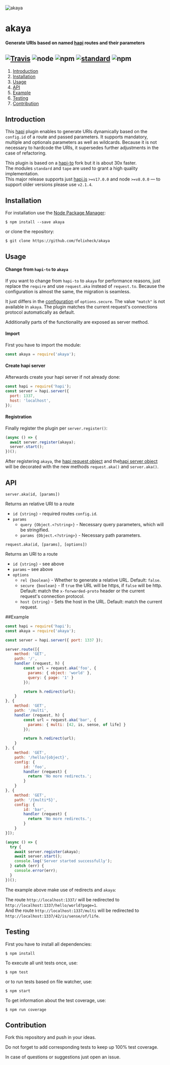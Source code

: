 ![akaya](https://raw.githubusercontent.com/felixheck/akaya/master/assets/logo.png)

# akaya
#### Generate URIs based on named [hapi](https://github.com/hapijs/hapi) routes and their parameters

[![Travis](https://img.shields.io/travis/felixheck/akaya.svg)](https://travis-ci.org/felixheck/akaya/builds/) ![node](https://img.shields.io/node/v/akaya.svg) ![npm](https://img.shields.io/npm/dt/akaya.svg) [![standard](https://img.shields.io/badge/code_style-standard-brightgreen.svg)](http://standardjs.com/) ![npm](https://img.shields.io/npm/l/akaya.svg)
---

1. [Introduction](#introduction)
2. [Installation](#installation)
3. [Usage](#usage)
4. [API](#api)
5. [Example](#example)
6. [Testing](#testing)
7. [Contribution](#contribution)

## Introduction

This [hapi](https://github.com/hapijs/hapi) plugin enables to generate URIs dynamically based on the `config.id` of a route and passed parameters. It supports mandatory, multiple and optionals parameters as well as wildcards. Because it is not necessary to hardcode the URIs, it supersedes further adjustments in the case of refactoring.

This plugin is based on a [hapi-to](https://github.com/mtharrison/hapi-to) fork but it is about 30x faster.<br/>
The modules `standard` and `tape` are used to grant a high quality implementation.<br/>
This major release supports just [hapi.js](https://github.com/hapijs/hapi) `>=v17.0.0` and node `>=v8.0.0` — to support older versions please use `v2.1.4`.

## Installation
For installation use the [Node Package Manager](https://github.com/npm/npm):
```
$ npm install --save akaya
```

or clone the repository:
```
$ git clone https://github.com/felixheck/akaya
```

## Usage
#### Change from `hapi-to` to `akaya`
If you want to change from `hapi-to` to `akaya` for performance reasons, just replace the `require` and use `request.aka` instead of `request.to`. Because the configuration is almost the same, the migration is seamless.

It just differs in the [configuration](#api) of `options.secure`. The value `"match"` is not available in `akaya`. The plugin matches the current request's connections protocol automatically as default.

Additionally parts of the functionality are exposed as server method.

#### Import
First you have to import the module:
``` js
const akaya = require('akaya');
```

#### Create hapi server
Afterwards create your hapi server if not already done:
``` js
const hapi = require('hapi');
const server = hapi.server({
  port: 1337,
  host: 'localhost',
});
```

#### Registration
Finally register the plugin per `server.register()`:
``` js
(async () => {
  await server.register(akaya);
  server.start();
})();
```

After registering `akaya`, the [hapi request object](hapijs.com/api#request-object) and the[hapi server object](https://hapijs.com/api#server) will be decorated with the new methods `request.aka()` and `server.aka()`.

## API
`server.aka(id, [params])`

Returns an relative URI to a route
- `id {string}` - required routes `config.id`.
- `params`
  - `query {Object.<?string>}` - Necessary query parameters, which will be stringified.
  - `params {Object.<?string>}` - Necessary path parameters.

`request.aka(id, [params], [options])`

Returns an URI to a route
- `id {string}` - see above
- `params` – see above
- `options`
  - `rel {boolean}` - Whether to generate a relative URL. Default: `false`.
  - `secure {boolean}` - If `true` the URL will be https, if `false` will be http. Default: match the `x-forwarded-proto` header or the current request's connection protocol.
  - `host {string}` - Sets the host in the URL. Default: match the current request.

##Example

```js
const hapi = require('hapi');
const akaya = require('akaya');

const server = hapi.server({ port: 1337 });

server.route([{
    method: 'GET',
    path: '/',
    handler (request, h) {
        const url = request.aka('foo', {
          params: { object: 'world' },
          query: { page: '1' }
        });

        return h.redirect(url);
    }
}, {
    method: 'GET',
    path: '/multi',
    handler (request, h) {
        const url = request.aka('bar', {
          params: { multi: [42, is, sense, of life] }
        });

        return h.redirect(url);
    }
}, {
    method: 'GET',
    path: '/hello/{object}',
    config: {
        id: 'foo',
        handler (request) {
          return 'No more redirects.';
        }
    }
}, {
    method: 'GET',
    path: '/{multi*5}',
    config: {
        id: 'bar',
        handler (request) {
          return 'No more redirects.';
        }
    }
}]);

(async () => {
  try {
    await server.register(akaya);
    await server.start();
    console.log('Server started successfully');
  } catch (err) {
    console.error(err);
  }
})();
```

The example above make use of redirects and `akaya`:

The route `http://localhost:1337/` will be redirected to `http://localhost:1337/hello/world?page=1`.<br/>
And the route `http://localhost:1337/multi` will be redirected to `http://localhost:1337/42/is/sense/of/life`.

## Testing
First you have to install all dependencies:
```
$ npm install
```

To execute all unit tests once, use:
```
$ npm test
```

or to run tests based on file watcher, use:
```
$ npm start
```

To get information about the test coverage, use:
```
$ npm run coverage
```

## Contribution
Fork this repository and push in your ideas.

Do not forget to add corresponding tests to keep up 100% test coverage.

In case of questions or suggestions just open an issue.
